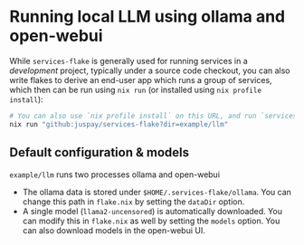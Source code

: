 # Running local LLM using ollama and open-webui

While `services-flake` is generally used for running services in a *development* project, typically under a source code checkout, you can also write flakes to derive an end-user app which runs a group of services, which then can be run using `nix run` (or installed using `nix profile install`):

```sh
# You can also use `nix profile install` on this URL, and run `services-flake-llm`
nix run "github:juspay/services-flake?dir=example/llm"
```

## Default configuration & models

`example/llm` runs two processes ollama and open-webui

- The ollama data is stored under `$HOME/.services-flake/ollama`. You can change this path in `flake.nix` by setting the `dataDir` option.
- A single model (`llama2-uncensored`) is automatically downloaded. You can modify this in `flake.nix` as well by setting the `models` option. You can also download models in the open-webui UI.
